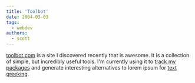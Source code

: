 ```yaml
---
title: 'Toolbot'
date: 2004-03-03
tags:
  - webdev
authors:
  - scott
---
```


[toolbot.com](http://toolbot.com/) is a site I discovered recently that is awesome. It is a collection of simple, but incredibly useful tools. I'm currently using it to [track my packages](http://track.toolbot.com/) and generate interesting alternatives to lorem ipsum for [text greeking](http://ungreek.toolbot.com/).

